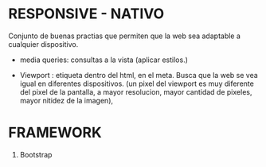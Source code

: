 # RESPONSIVE - NATIVO 

Conjunto de buenas practias que permiten que la web sea adaptable a cualquier dispositivo. 

- media queries: consultas a la vista (aplicar estilos.)

- Viewport : etiqueta dentro del html, en el meta. Busca que la web se vea igual en diferentes dispositivos. (un pixel del viewport es muy diferente del pixel de la pantalla, a mayor resolucion, mayor cantidad de pixeles, mayor nitidez de la imagen), 

# FRAMEWORK 

1. Bootstrap



